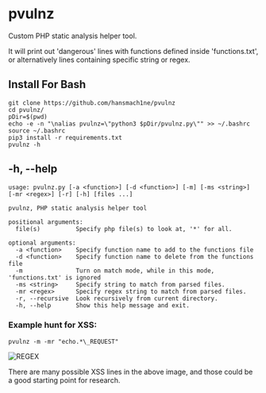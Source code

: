 # pvulnz

Custom PHP static analysis helper tool.

It will print out 'dangerous' lines with functions defined inside 'functions.txt', or alternatively lines containing specific string or regex.

## Install For Bash
`git clone https://github.com/hansmach1ne/pvulnz`  
`cd pvulnz/`  
`pDir=$(pwd)`  
`echo -e -n "\nalias pvulnz=\"python3 $pDir/pvulnz.py\"" >> ~/.bashrc`  
`source ~/.bashrc`  
`pip3 install -r requirements.txt`  
`pvulnz -h`  

## -h, --help
```
usage: pvulnz.py [-a <function>] [-d <function>] [-m] [-ms <string>] [-mr <regex>] [-r] [-h] [files ...]

pvulnz, PHP static analysis helper tool

positional arguments:
  file(s)          Specify php file(s) to look at, '*' for all.

optional arguments:
  -a <function>    Specify function name to add to the functions file
  -d <function>    Specify function name to delete from the functions file
  -m               Turn on match mode, while in this mode, 'functions.txt' is ignored
  -ms <string>     Specify string to match from parsed files.
  -mr <regex>      Specify regex string to match from parsed files.
  -r, --recursive  Look recursively from current directory.
  -h, --help       Show this help message and exit.
```


### Example hunt for XSS:
`pvulnz -m -mr "echo.*\_REQUEST"`

![REGEX](https://github.com/hansmach1ne/pvulnz/assets/57464251/7167721f-e97b-468e-9a08-decb4110535c)


There are many possible XSS lines in the above image, and those could be a good starting point for research.

